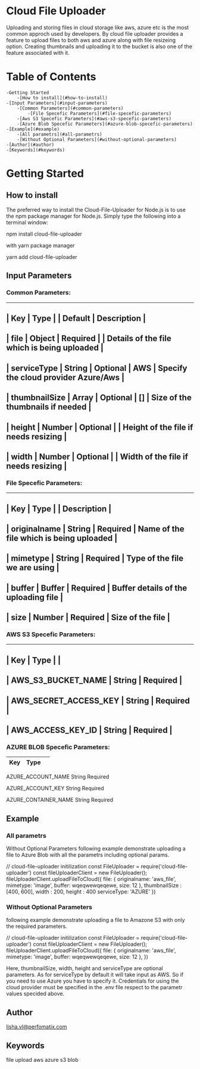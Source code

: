 # Cloud File Uploader
Uploading and storing files in cloud storage like aws, azure etc is the most common approch used by developers. By cloud file uploader provides a feature to upload files to both aws and azure along with file resizeing option. Creating thumbnails and uploading it to the bucket is also one of the feature associated with it.

# Table of Contents
    -Getting Started
        -[How to install](#how-to-install)
    -[Input Parameters](#input-parameters)
        -[Common Parameters](#common-parameters)
            -[File Specefic Parameters](#file-specefic-parameters)
        -[Aws S3 Specefic Parameters](#aws-s3-specefic-parameters)
        -[Azure Blob Specefic Parameters](#azure-blob-specefic-parameters)
    -[Example](#example)
        -[All parametrs](#all-parametrs)
        -[Without Optional Parameters](#without-optional-parameters)
    -[Author](#author)
    -[Keywords](#keywords)


# Getting Started

## How to install
The preferred way to install the Cloud-File-Uploader for Node.js is to use the npm package manager for Node.js. Simply type the following into a terminal window:

npm install cloud-file-uploader

with yarn package manager

yarn add cloud-file-uploader

## Input Parameters

### Common Parameters:
----------------------------------------------------------------------------------------------------------------
| Key             |   Type      |                |      Default   |               Description                   |       
----------------------------------------------------------------------------------------------------------------
| file            |   Object    |    Required    |                | Details of the file which is being uploaded |
----------------------------------------------------------------------------------------------------------------
| serviceType     |   String    |    Optional    |      AWS       | Specify the cloud provider Azure/Aws        |
----------------------------------------------------------------------------------------------------------------
| thumbnailSize   |   Array     |    Optional    |      []        | Size of the thumbnails if needed            |
----------------------------------------------------------------------------------------------------------------
| height          |   Number    |    Optional    |                | Height of the file if needs resizing        |
----------------------------------------------------------------------------------------------------------------
| width           |   Number    |    Optional    |                | Width of the file if needs resizing         |
----------------------------------------------------------------------------------------------------------------

### File Specefic Parameters:
-----------------------------------------------------------------------------------------------------
| Key             |   Type      |                |             Description                           |       
-----------------------------------------------------------------------------------------------------
| originalname    |   String    |    Required    |     Name of the file which is being uploaded      |
-----------------------------------------------------------------------------------------------------
| mimetype        |   String    |    Required    |     Type of the file we are using                 |
-----------------------------------------------------------------------------------------------------
| buffer          |   Buffer    |    Required    |     Buffer details of the uploading file          |
-----------------------------------------------------------------------------------------------------
| size            |   Number    |    Required    |     Size of the file                              |
-----------------------------------------------------------------------------------------------------

### AWS S3 Specefic Parameters:
---------------------------------------------------------
| Key                     | Type   |                     |
---------------------------------------------------------
| AWS_S3_BUCKET_NAME      | String |    Required         |
---------------------------------------------------------
| AWS_SECRET_ACCESS_KEY   | String |    Required         |
---------------------------------------------------------
| AWS_ACCESS_KEY_ID       | String |    Required         |
---------------------------------------------------------

### AZURE BLOB Specefic Parameters:

| Key                   |  Type    |                     |
|-----------------------|----------|---------------------|
 AZURE_ACCOUNT_NAME       String     Required         

 AZURE_ACCOUNT_KEY        String     Required         

 AZURE_CONTAINER_NAME     String     Required         


## Example
### All parametrs
Without Optional Parameters
following example demonstrate uploading a file to Azure Blob with all the parametrs including optional params.

// cloud-file-uploader initilization
const FileUploader = require('cloud-file-uploader')
 const fileUploaderClient = new FileUploader();
 fileUploaderClient.uploadFileToCloud({
    file: {
        originalname: 'aws_file',
        mimetype: 'image',
        buffer: wqeqwewqeqewe,
        size: 12
    },
    thumbnailSize : [400, 600],
    width : 200,
    height : 400
    serviceType: 'AZURE'
    })

### Without Optional Parameters
following example demonstrate uploading a file to Amazone S3 with only the required parameters.

// cloud-file-uploader initilization
const FileUploader = require('cloud-file-uploader')
 const fileUploaderClient = new FileUploader();
 fileUploaderClient.uploadFileToCloud({
    file: {
        originalname: 'aws_file',
        mimetype: 'image',
        buffer: wqeqwewqeqewe,
        size: 12
    },
    })

Here, thumbnailSize, width, height and serviceType are optional parameters. As for serviceType by default it will take input as AWS. So if you need to use Azure you have to specify it. Credentials for using the cloud provider must be specified in the .env file respect to the parametr values specided above.

## Author
lisha.vl@perfomatix.com

## Keywords
file upload aws azure s3 blob